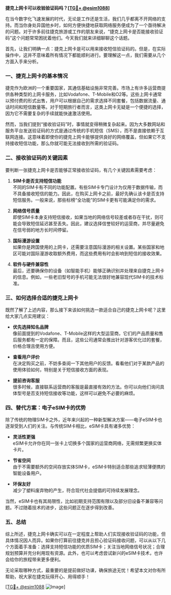 **捷克上网卡可以收验验证码吗？[[TG💪+ @esim1088](https://t.me/s/esim1088)]**

在当今数字化飞速发展的时代，无论是工作还是生活，我们几乎都离不开网络的支持。而当你身处异国他乡时，如何方便快捷地获取网络服务便成为了一个亟待解决的问题。对于许多前往捷克旅游或工作的朋友来说，“捷克上网卡是否能接收验证码”这个问题常常困扰着他们。今天我们就来详细聊聊这个话题。

首先，让我们明确一点：捷克上网卡是可以用来接收短信验证码的。但是，在实际操作中，这并不意味着所有情况下都能顺利进行。要理解这一点，我们需要从几个方面入手来分析。

### **一、捷克上网卡的基本情况**
捷克作为欧洲的一个重要国家，其通信基础设施非常完善。市场上有许多运营商提供各种类型的上网卡服务，比如Vodafone、T-Mobile和O2等。这些上网卡通常以预付费的形式出售，用户可以根据自己的需求选择不同套餐，包括数据流量、通话时间和短信数量等。对于短期旅行者而言，这类上网卡无疑是一个便捷的选择，因为它不需要复杂的手续就能快速激活使用。

然而，当我们提到“接收验证码”时，事情就变得稍微复杂起来。因为大多数网站和服务平台发送验证码的方式是通过传统的手机短信（SMS），而不是直接依赖于互联网连接。这意味着即使你的捷克上网卡能够提供良好的网络覆盖，但如果它不支持接收短信功能，那么你就可能无法接收到所需的验证码。

### **二、接收验证码的关键因素**
要判断一张捷克上网卡是否能够正常接收验证码，有几个关键因素需要考虑：

1. **SIM卡是否支持短信功能**  
   不同的SIM卡有不同的功能配置。有些SIM卡专门设计为仅用于数据传输，而不具备接收短信的能力。因此，在购买上网卡之前，最好先确认该卡是否支持短信服务。一般来说，那些标榜“全功能”的SIM卡更有可能满足你的需求。

2. **网络信号质量**  
 即使SIM卡本身支持短信接收，如果当地的网络信号较差或者存在干扰，则可能会导致短信延迟甚至丢失。因此，建议选择信誉较好的运营商，并尽量避免在信号弱的地方长时间停留。

3. **国际漫游设置**  
 如果你是跨国使用的上网卡，还需要注意国际漫游的相关设置。某些国家和地区可能对国际漫游收取额外费用，而这些费用有时会影响到短信的接收效果。

4. **软件与硬件兼容性**  
 最后，还要确保你的设备（如智能手机）能够正确识别并处理来自捷克上网卡的信息。例如，一些老旧型号的手机可能无法很好地兼容现代SIM卡的技术标准。

### **三、如何选择合适的捷克上网卡**
既然了解了上述内容，那么接下来该如何挑选一款适合自己的捷克上网卡呢？这里给大家几点实用建议：

- **优先选择知名品牌**  
  像前面提到的Vodafone、T-Mobile这样的大型运营商，它们的产品质量和售后服务都有一定的保障。而且，这些公司通常会推出针对游客优化过的套餐，价格合理且使用方便。

- **查看用户评价**  
 在决定购买之前，不妨多查阅一下其他用户的反馈。看看他们对于某款产品的使用体验如何，特别是关于短信接收方面的表现。

- **提前咨询客服**  
 很多时候，直接联系运营商的客服是最直接有效的方法。你可以向他们询问具体型号是否支持短信接收等功能，这样可以避免不必要的麻烦。

### **四、替代方案：电子eSIM卡的优势**
除了传统的物理SIM卡之外，近年来兴起的一种新型解决方案——电子eSIM卡也逐渐受到人们的关注。与传统SIM卡相比，eSIM卡具有诸多优势：

- **灵活性更强**  
  eSIM卡允许你在同一张卡上切换多个国家的运营商网络，无需频繁更换实体卡片。
  
- **节省空间**  
  由于不需要额外的空间存放实体SIM卡，eSIM卡特别适合那些追求轻薄便携的智能设备用户。
  
- **环保友好**  
  减少了塑料废弃物的产生，符合现代社会提倡的可持续发展理念。

当然，eSIM卡也有其局限性，比如初期支持范围有限以及部分旧设备不兼容等问题。不过随着技术的进步，这些问题正在逐步得到改善。

### **五、总结**
综上所述，捷克上网卡确实可以在一定程度上帮助人们实现接收验证码的功能，但具体情况因人而异。如果你打算前往捷克并且担心验证码接收问题，可以从以下几个方面着手准备：选择支持短信功能的优质SIM卡；关注当地网络信号状况；合理规划预算并充分利用现有资源。此外，也可以考虑尝试新兴的eSIM卡技术，也许会给你的旅程带来更多便利。

无论采取哪种方式，最重要的是提前做好功课，确保旅途无忧！希望本文对你有所帮助，祝大家在捷克玩得开心、用得顺手！

[[TG💪+ @esim1088](https://t.me/s/esim1088) ![Image](https://i.postimg.cc/4NQfJmqS/Snipaste-2025-05-13-00-14-12.png)]